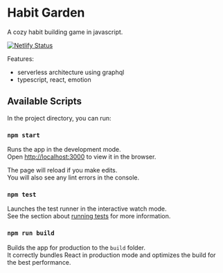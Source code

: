 # Habit Garden

A cozy habit building game in javascript.

[![Netlify Status](https://api.netlify.com/api/v1/badges/87076d37-d957-411c-89c0-3b77ec00c3ba/deploy-status)](https://app.netlify.com/sites/elaborate-tarsier-fd8a8f/deploys)

Features:

- serverless architecture using graphql
- typescript, react, emotion

## Available Scripts

In the project directory, you can run:

### `npm start`

Runs the app in the development mode.\
Open [http://localhost:3000](http://localhost:3000) to view it in the browser.

The page will reload if you make edits.\
You will also see any lint errors in the console.

### `npm test`

Launches the test runner in the interactive watch mode.\
See the section about [running tests](https://facebook.github.io/create-react-app/docs/running-tests) for more information.

### `npm run build`

Builds the app for production to the `build` folder.\
It correctly bundles React in production mode and optimizes the build for the best performance.
